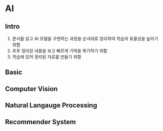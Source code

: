 # AI

## Intro
1) 문서를 읽고 AI 모델을 구현하는 과정을 순서대로 정리하여 학습의 효율성을 높이기 위함
2) 추후 정리된 내용을 보고 빠르게 기억을 복기하기 위함
3) 학습에 있어 정리된 자료를 만들기 위함 

## Basic

## Computer Vision

## Natural Langauge Processing

## Recommender System

